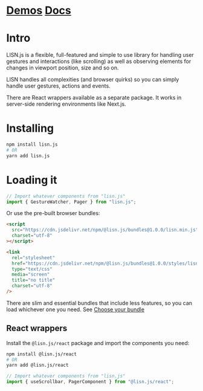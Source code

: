 # [Demos](https://lisnjs.github.io/demos/) [Docs](https://lisnjs.github.io/docs/)

# Intro

LISN.js is a flexible, full-featured and simple to use library for handling user
gestures and interactions (like scrolling) as well as observing elements for
changes in viewport position, size and so on.

LISN handles all complexities (and browser quirks) so you can simply handle user
gestures, actions and events.

There are React wrappers available as a separate package. It works in
server-side rendering environments like Next.js.

# Installing

```bash
npm install lisn.js
# OR
yarn add lisn.js
```

# Loading it

```javascript
// Import whatever components from "lisn.js"
import { GestureWatcher, Pager } from "lisn.js";
```

Or use the pre-built browser bundles:

```html
<script
  src="https://cdn.jsdelivr.net/npm/@lisn.js/bundles@1.0.0/lisn.min.js"
  charset="utf-8"
></script>

<link
  rel="stylesheet"
  href="https://cdn.jsdelivr.net/npm/@lisn.js/bundles@1.0.0/styles/lisn.css"
  type="text/css"
  media="screen"
  title="no title"
  charset="utf-8"
/>
```

There are slim and essential bundles that include less features, so you can load
whichever one you need. See [Choose your bundle](https://lisnjs.github.io/#bundles)

## React wrappers

Install the `@lisn.js/react` package and import the components you need:

```bash
npm install @lisn.js/react
# OR
yarn add @lisn.js/react
```

```javascript
// Import whatever components from "lisn.js"
import { useScrollbar, PagerComponent } from "@lisn.js/react";
```
